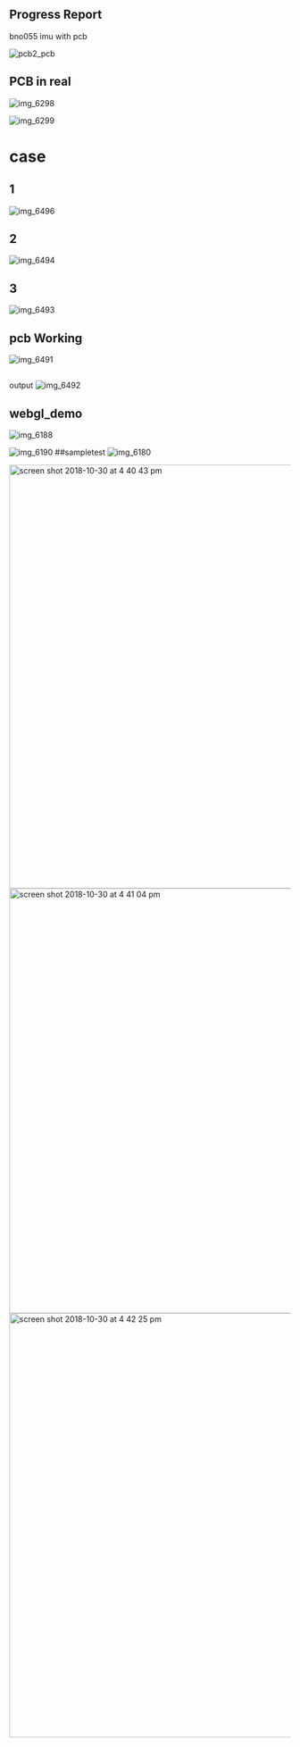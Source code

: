 
## Progress Report 

bno055 imu  with pcb 


![pcb2_pcb](https://user-images.githubusercontent.com/43187410/47754638-f5ea7a80-dc71-11e8-91a3-300963e8d986.jpg)


## PCB in real 


![img_6298](https://user-images.githubusercontent.com/43187410/48099180-c517c180-e1ec-11e8-9c5c-fc2b66408e56.jpg)

![img_6299](https://user-images.githubusercontent.com/43187410/48099186-c9dc7580-e1ec-11e8-97c9-a4f13cfdd9e6.jpg)


# case 

## 1 
![img_6496](https://user-images.githubusercontent.com/43187410/48809409-7856df00-ecf2-11e8-8bbe-adc56bfc00eb.jpg)
## 2 
![img_6494](https://user-images.githubusercontent.com/43187410/48809416-80168380-ecf2-11e8-94da-6e82497d6742.jpg)
## 3 
![img_6493](https://user-images.githubusercontent.com/43187410/48809428-8dcc0900-ecf2-11e8-910f-1d76aac6dae4.jpg)

## pcb Working 
![img_6491](https://user-images.githubusercontent.com/43187410/48809443-a1776f80-ecf2-11e8-8203-ac5ad91d5c0b.jpg)

##
output 
![img_6492](https://user-images.githubusercontent.com/43187410/48809456-afc58b80-ecf2-11e8-9cb1-17b4b59bf661.jpg)







## webgl_demo
![img_6188](https://user-images.githubusercontent.com/43187410/47749820-4bb82600-dc64-11e8-853d-81ab558b881b.JPG)


![img_6190](https://user-images.githubusercontent.com/43187410/47750015-c08b6000-dc64-11e8-8356-dc91c474676a.jpg)
##sampletest
![img_6180](https://user-images.githubusercontent.com/43187410/47750027-caad5e80-dc64-11e8-9a0d-24ee378b663e.jpg)


<img width="759" alt="screen shot 2018-10-30 at 4 40 43 pm" src="https://user-images.githubusercontent.com/43187410/47750306-81a9da00-dc65-11e8-80d6-ccb4541760c0.png">

<img width="761" alt="screen shot 2018-10-30 at 4 41 04 pm" src="https://user-images.githubusercontent.com/43187410/47750307-82427080-dc65-11e8-94fb-affe9c84daff.png">

<img width="760" alt="screen shot 2018-10-30 at 4 42 25 pm" src="https://user-images.githubusercontent.com/43187410/47750309-840c3400-dc65-11e8-8f11-c19d6174cafe.png">
